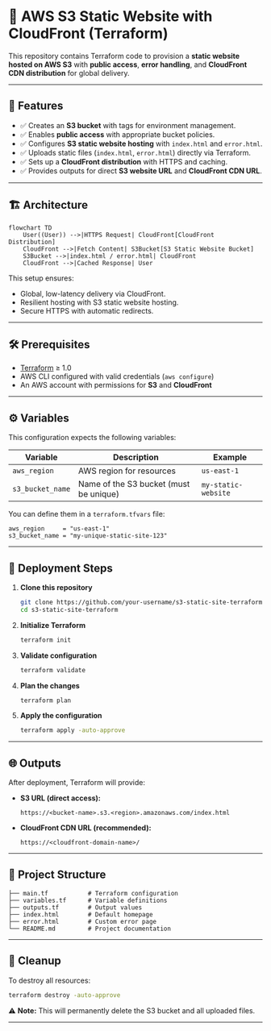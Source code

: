 # 🚀 AWS S3 Static Website with CloudFront (Terraform)

This repository contains Terraform code to provision a **static website hosted on AWS S3** with **public access**, **error handling**, and **CloudFront CDN distribution** for global delivery.

---

## 📌 Features

- ✅ Creates an **S3 bucket** with tags for environment management.  
- ✅ Enables **public access** with appropriate bucket policies.  
- ✅ Configures **S3 static website hosting** with `index.html` and `error.html`.  
- ✅ Uploads static files (`index.html`, `error.html`) directly via Terraform.  
- ✅ Sets up a **CloudFront distribution** with HTTPS and caching.  
- ✅ Provides outputs for direct **S3 website URL** and **CloudFront CDN URL**.  

---

## 🏗️ Architecture

```mermaid
flowchart TD
    User((User)) -->|HTTPS Request| CloudFront[CloudFront Distribution]
    CloudFront -->|Fetch Content| S3Bucket[S3 Static Website Bucket]
    S3Bucket -->|index.html / error.html| CloudFront
    CloudFront -->|Cached Response| User
```

This setup ensures:
- Global, low-latency delivery via CloudFront.  
- Resilient hosting with S3 static website hosting.  
- Secure HTTPS with automatic redirects.  

---

## 🛠️ Prerequisites

- [Terraform](https://developer.hashicorp.com/terraform/downloads) ≥ 1.0  
- AWS CLI configured with valid credentials (`aws configure`)  
- An AWS account with permissions for **S3** and **CloudFront**  

---

## ⚙️ Variables

This configuration expects the following variables:

| Variable         | Description                           | Example             |
|------------------|---------------------------------------|---------------------|
| `aws_region`     | AWS region for resources              | `us-east-1`         |
| `s3_bucket_name` | Name of the S3 bucket (must be unique)| `my-static-website` |

You can define them in a `terraform.tfvars` file:

```hcl
aws_region     = "us-east-1"
s3_bucket_name = "my-unique-static-site-123"
```

---

## 🚀 Deployment Steps

1. **Clone this repository**
   ```bash
   git clone https://github.com/your-username/s3-static-site-terraform.git
   cd s3-static-site-terraform
   ```

2. **Initialize Terraform**
   ```bash
   terraform init
   ```

3. **Validate configuration**
   ```bash
   terraform validate
   ```

4. **Plan the changes**
   ```bash
   terraform plan
   ```

5. **Apply the configuration**
   ```bash
   terraform apply -auto-approve
   ```

---

## 🌐 Outputs

After deployment, Terraform will provide:

- **S3 URL (direct access):**  
  ```
  https://<bucket-name>.s3.<region>.amazonaws.com/index.html
  ```
- **CloudFront CDN URL (recommended):**  
  ```
  https://<cloudfront-domain-name>/
  ```

---

## 📂 Project Structure

```
├── main.tf           # Terraform configuration
├── variables.tf      # Variable definitions
├── outputs.tf        # Output values
├── index.html        # Default homepage
├── error.html        # Custom error page
└── README.md         # Project documentation
```

---

## 🧹 Cleanup

To destroy all resources:

```bash
terraform destroy -auto-approve
```

⚠️ **Note:** This will permanently delete the S3 bucket and all uploaded files.

---
